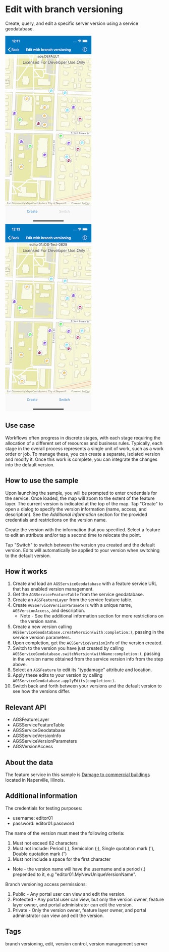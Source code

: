 # Edit with branch versioning

Create, query, and edit a specific server version using a service geodatabase.

![Image of edit with branch versioning 1](edit-with-branch-versioning-1.png)
![Image of edit with branch versioning 2](edit-with-branch-versioning-2.png)

## Use case

Workflows often progress in discrete stages, with each stage requiring the allocation of a different set of resources and business rules. Typically, each stage in the overall process represents a single unit of work, such as a work order or job. To manage these, you can create a separate, isolated version and modify it. Once this work is complete, you can integrate the changes into the default version.

## How to use the sample

Upon launching the sample, you will be prompted to enter credentials for the service. Once loaded, the map will zoom to the extent of the feature layer. The current version is indicated at the top of the map. Tap "Create" to open a dialog to specify the version information (name, access, and description). See the *Additional information* section for the provided credentials and restrictions on the version name.

Create the version with the information that you specified. Select a feature to edit an attribute and/or tap a second time to relocate the point.

Tap "Switch" to switch between the version you created and the default version. Edits will automatically be applied to your version when switching to the default version.

## How it works

1. Create and load an `AGSServiceGeodatabase` with a feature service URL that has enabled version management.
2. Get the `AGSServiceFeatureTable` from the service geodatabase.
3. Create an `AGSFeatureLayer` from the service feature table.
4. Create `AGSServiceVersionParameters` with a unique name, `AGSVersionAccess`, and description.
    * Note - See the additional information section for more restrictions on the version name.
5. Create a new version calling `AGSServiceGeodatabase.createVersion(with:completion:)`, passing in the service version parameters.
6. Upon completion, get the `AGSServiceVersionInfo` of the version created.
7. Switch to the version you have just created by calling `AGSServiceGeodatabase.switchVersion(withName:completion:)`, passing in the version name obtained from the service version info from the step above.
8. Select an `AGSFeature` to edit its "typdamage" attribute and location.
9. Apply these edits to your version by calling `AGSServiceGeodatabase.applyEdits(completion:)`.
10. Switch back and forth between your versions and the default version to see how the versions differ.

## Relevant API

* AGSFeatureLayer
* AGSServiceFeatureTable
* AGSServiceGeodatabase
* AGSServiceVersionInfo
* AGSServiceVersionParameters
* AGSVersionAccess

## About the data

The feature service in this sample is [Damage to commercial buildings](https://sampleserver7.arcgisonline.com/arcgis/rest/services/DamageAssessment/FeatureServer/0) located in Naperville, Illinois.

## Additional information

The credentials for testing purposes:

* username: editor01
* password: editor01.password

The name of the version must meet the following criteria:

1. Must not exceed 62 characters
2. Must not include: Period (.), Semicolon (;), Single quotation mark ('), Double quotation mark (")
3. Must not include a space for the first character

* Note - the version name will have the username and a period (.) prepended to it, e.g "editor01.MyNewUniqueVersionName".

Branch versioning access permissions:

1. Public - Any portal user can view and edit the version.
2. Protected - Any portal user can view, but only the version owner, feature layer owner, and portal administrator can edit the version.
3. Private - Only the version owner, feature layer owner, and portal administrator can view and edit the version.

## Tags

branch versioning, edit, version control, version management server
